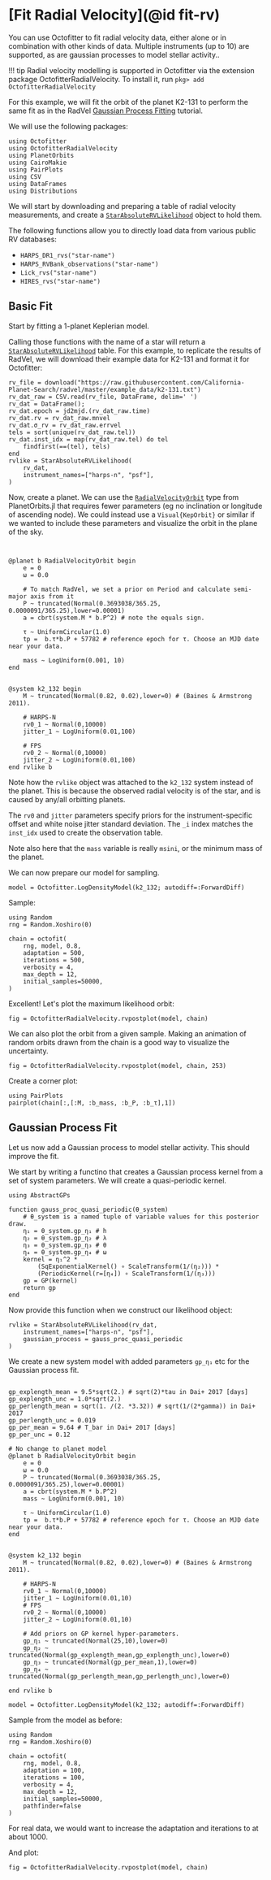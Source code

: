 # [Fit Radial Velocity](@id fit-rv)

You can use Octofitter to fit radial velocity data, either alone or in combination with other kinds of data.
Multiple instruments (up to 10) are supported, as are gaussian processes to model stellar activity..

!!! tip
    Radial velocity modelling is supported in Octofitter via the extension package OctofitterRadialVelocity. To install it, run 
    `pkg> add OctofitterRadialVelocity`

For this example, we will fit the orbit of the planet K2-131 to perform the same fit as in the RadVel [Gaussian Process Fitting](https://radvel.readthedocs.io/en/latest/tutorials/GaussianProcess-tutorial.html) tutorial.


We will use the following packages:
```@example 1
using Octofitter
using OctofitterRadialVelocity
using PlanetOrbits
using CairoMakie
using PairPlots
using CSV
using DataFrames
using Distributions
```

We will start by downloading and preparing a table of radial velocity measurements, and create a [`StarAbsoluteRVLikelihood`](@ref) object to hold them.


The following functions allow you to directly load data from various public RV databases:
* `HARPS_DR1_rvs("star-name")`
* `HARPS_RVBank_observations("star-name")`
* `Lick_rvs("star-name")`
* `HIRES_rvs("star-name")`

## Basic Fit
Start by fitting a 1-planet Keplerian model.

Calling those functions with the name of a star will return a [`StarAbsoluteRVLikelihood`](@ref) table.
For this example, to replicate the results of RadVel, we will download their example data for K2-131 
and format it for Octofitter:
```@example 1
rv_file = download("https://raw.githubusercontent.com/California-Planet-Search/radvel/master/example_data/k2-131.txt")
rv_dat_raw = CSV.read(rv_file, DataFrame, delim=' ')
rv_dat = DataFrame();
rv_dat.epoch = jd2mjd.(rv_dat_raw.time)
rv_dat.rv = rv_dat_raw.mnvel
rv_dat.σ_rv = rv_dat_raw.errvel
tels = sort(unique(rv_dat_raw.tel))
rv_dat.inst_idx = map(rv_dat_raw.tel) do tel
    findfirst(==(tel), tels)
end
rvlike = StarAbsoluteRVLikelihood(
    rv_dat,
    instrument_names=["harps-n", "psf"],
)
```


Now, create a planet. We can use the [`RadialVelocityOrbit`](https://sefffal.github.io/PlanetOrbits.jl/dev/api/#Required-Parameters) type from PlanetOrbits.jl that requires fewer parameters (eg no inclination or longitude of ascending node). We could instead use a `Visual{KepOrbit}` or similar
if we wanted to include these parameters and visualize the orbit in the plane of the sky.


```@example 1


@planet b RadialVelocityOrbit begin
    e = 0
    ω = 0.0

    # To match RadVel, we set a prior on Period and calculate semi-major axis from it
    P ~ truncated(Normal(0.3693038/365.25, 0.0000091/365.25),lower=0.00001)
    a = cbrt(system.M * b.P^2) # note the equals sign. 

    τ ~ UniformCircular(1.0)
    tp =  b.τ*b.P + 57782 # reference epoch for τ. Choose an MJD date near your data.
    
    mass ~ LogUniform(0.001, 10)
end


@system k2_132 begin
    M ~ truncated(Normal(0.82, 0.02),lower=0) # (Baines & Armstrong 2011).

    # HARPS-N
    rv0_1 ~ Normal(0,10000)
    jitter_1 ~ LogUniform(0.01,100)

    # FPS
    rv0_2 ~ Normal(0,10000)
    jitter_2 ~ LogUniform(0.01,100)
end rvlike b

```

Note how the `rvlike` object was attached to the `k2_132` system instead of the planet. This is because
the observed radial velocity is of the star, and is caused by any/all orbitting planets.

The `rv0` and `jitter` parameters specify priors for the instrument-specific offset and white noise jitter standard deviation. The `_i` index matches the `inst_idx` used to create the observation table.

Note also here that the `mass` variable is really `msini`, or the minimum mass of the planet.

We can now prepare our model for sampling.
```@example 1
model = Octofitter.LogDensityModel(k2_132; autodiff=:ForwardDiff)
```

Sample:
```@example 1
using Random
rng = Random.Xoshiro(0)

chain = octofit(
    rng, model, 0.8,
    adaptation = 500,
    iterations = 500,
    verbosity = 4,
    max_depth = 12,
    initial_samples=50000,
)
```

Excellent! Let's plot the maximum likelihood orbit:
```@example 1
fig = OctofitterRadialVelocity.rvpostplot(model, chain)
```

We can also plot the orbit from a given sample. Making an animation of random orbits drawn from the chain
is a good way to visualize the uncertainty.
```@example 1
fig = OctofitterRadialVelocity.rvpostplot(model, chain, 253)
```

Create a corner plot:
```@example 1
using PairPlots
pairplot(chain[:,[:M, :b_mass, :b_P, :b_τ],1])
```



## Gaussian Process Fit
Let us now add a Gaussian process to model stellar activity. This should improve the fit.

We start by writing a functino that creates a Gaussian process kernel from a set of system 
parameters. We will create a quasi-periodic kernel.
```@example 1
using AbstractGPs

function gauss_proc_quasi_periodic(θ_system)
    # θ_system is a named tuple of variable values for this posterior draw.
    η₁ = θ_system.gp_η₁ # h
    η₂ = θ_system.gp_η₂ # λ
    η₃ = θ_system.gp_η₃ # θ
    η₄ = θ_system.gp_η₄ # ω
    kernel = η₁^2 *  
        (SqExponentialKernel() ∘ ScaleTransform(1/(η₂))) *
        (PeriodicKernel(r=[η₄]) ∘ ScaleTransform(1/(η₃)))
    gp = GP(kernel)
    return gp
end
```

Now provide this function when we construct our likelihood object:
```@example 1
rvlike = StarAbsoluteRVLikelihood(rv_dat,
    instrument_names=["harps-n", "psf"],
    gaussian_process = gauss_proc_quasi_periodic
)
```

We create a new system model with added parameters `gp_η₁` etc for the Gaussian process fit.

```@example 1

gp_explength_mean = 9.5*sqrt(2.) # sqrt(2)*tau in Dai+ 2017 [days]
gp_explength_unc = 1.0*sqrt(2.)
gp_perlength_mean = sqrt(1. /(2. *3.32)) # sqrt(1/(2*gamma)) in Dai+ 2017
gp_perlength_unc = 0.019
gp_per_mean = 9.64 # T_bar in Dai+ 2017 [days]
gp_per_unc = 0.12

# No change to planet model
@planet b RadialVelocityOrbit begin
    e = 0
    ω = 0.0
    P ~ truncated(Normal(0.3693038/365.25, 0.0000091/365.25),lower=0.00001)
    a = cbrt(system.M * b.P^2)
    mass ~ LogUniform(0.001, 10)
    
    τ ~ UniformCircular(1.0)
    tp =  b.τ*b.P + 57782 # reference epoch for τ. Choose an MJD date near your data.
end


@system k2_132 begin
    M ~ truncated(Normal(0.82, 0.02),lower=0) # (Baines & Armstrong 2011).

    # HARPS-N
    rv0_1 ~ Normal(0,10000)
    jitter_1 ~ LogUniform(0.01,10)
    # FPS
    rv0_2 ~ Normal(0,10000)
    jitter_2 ~ LogUniform(0.01,10)

    # Add priors on GP kernel hyper-parameters.
    gp_η₁ ~ truncated(Normal(25,10),lower=0)
    gp_η₂ ~ truncated(Normal(gp_explength_mean,gp_explength_unc),lower=0)
    gp_η₃ ~ truncated(Normal(gp_per_mean,1),lower=0)
    gp_η₄ ~ truncated(Normal(gp_perlength_mean,gp_perlength_unc),lower=0)

end rvlike b

model = Octofitter.LogDensityModel(k2_132; autodiff=:ForwardDiff)
```

Sample from the model as before:
```@example 1
using Random
rng = Random.Xoshiro(0)

chain = octofit(
    rng, model, 0.8,
    adaptation = 100,
    iterations = 100,
    verbosity = 4,
    max_depth = 12,
    initial_samples=50000,
    pathfinder=false
)
```

For real data, we would want to increase the adaptation and iterations to at about 1000.


And plot:
```@example 1
fig = OctofitterRadialVelocity.rvpostplot(model, chain)
```
